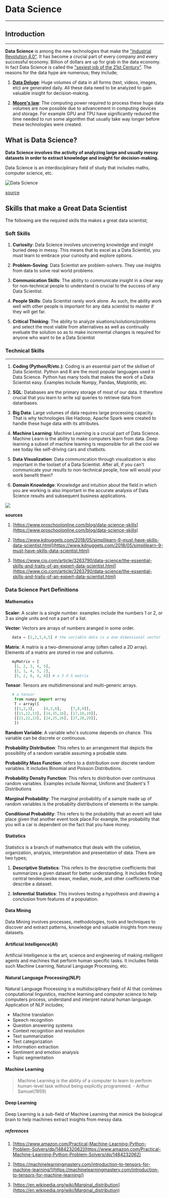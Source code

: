 # Data Science

---

## Introduction

---

**Data Science** is among the new technologies that make the ["Industrial Revolution 4.0"](https://en.wikipedia.org/wiki/Industry_4.0). It has become a crucial part of every company and every successful economy. Billion of dollars are up for grab in the data economy. In fact Data Science is called the ["sexiest job of the 21st Century"](https://www.forbes.com/sites/sap/2014/01/21/data-scientist-sexiest-job-of-the-century/#1ebdf15a674b). The reasons for the data hype are numerous; they include;

1. **[Data Deluge](http://science.psu.edu/sciencejournaldec2012/archives/june-2016/features/data-deluge)**: Huge volumes of data in all forms (text, videos, images, etc) are generated daily. All these data need to be analyzed to gain valuable insight for decision-making.

2. **[Moore's law](https://en.wikipedia.org/wiki/Moore%27s_law)**: The computing power required to process these huge data volumes are now possible due to advancement in computing devices and storage. For example GPU and TPU have significantly reduced the time needed to run some algorithm that usually take way longer before these technologies were created.

## What is Data Science?

**Data Science involves the activity of analyzing large and usually messy datasets in order to extract knowledge and insight for decision-making.**

Data Science is an interdisciplinary field of study that includes maths, computer science, etc.

![Data Science](../images/data-science.png)

[source](https://www.kdnuggets.com/2016/10/battle-data-science-venn-diagrams.html)

## Skills that make a Great Data Scientist

The following are the required skills tha makes a great data scientist;

### Soft Skills

1. **Curiosity**: Data Science involves uncovering knowledge and insight buried deep in messy. This means that to excel as a Data Scientist, you must learn to embrace your curiosity and explore options.

2. **Problem-Soving**: Data Scientist are problem-solvers. They use insights from data to solve real world problems.

3. **Communication Skills**: The ability to communicate insight in a clear way for non-technical people to understand is crucial to the success of any Data Scientist.

4. **People Skills**: Data Scientist rarely work alone. As such, the ability work well with other people is important for any data scientist to master if they will get far.

5. **Critical Thinking**: The ability to analyze siuations/solutions/problems and select the most viable from alternatives as well as continually eveluate the solution so as to make incremental changes is required for anyone who want to be a Data Scientist

### Technical Skills

---

1. **Coding (Python/R/etc.)**: Coding is an essential part of the skillset of Data Scientist. Python and R are the most popular languages used in Data Science. Python has many tools that makes the work of a Data Scientist easy. Examples include Numpy, Pandas, Matplotlib, etc.

2. **SQL**: Databases are the primary storage of most of our data. It therefore crucial that you learn to write sql queries to retrieve data from datanbases.

3. **Big Data**: Large volumes of data requires large processing capacity. That is why technologies like Hadoop, Apache Spark were created to handle these huge data with its attributes.

4. **Machine Learning**: Machine Learning is a crucial part of Data Science. Machine Learn is the ability to make computers learn from data. Deep learning a subset of machine learning is responsible for all the cool we see today like self-driving cars and chatbots.

5. **Data Visualization**: Data communication through visualization is also important in the toolset of a Data Scientist. After all, if you can't communicate your results to non-technical people, how will would your work benefit them?

6. **Domain Knowledge**: Knowledge and intuition about the field in which you are working is also important in the accurate analysis of Data Science results and subsequent business applications.

![](../images/dataskills.jpg)

**sources**

1. [https://www.proschoolonline.com/blog/data-science-skills](https://www.proschoolonline.com/blog/data-science-skills)

2. [https://www.kdnuggets.com/2018/05/simplilearn-9-must-have-skills-data-scientist.html](https://www.kdnuggets.com/2018/05/simplilearn-9-must-have-skills-data-scientist.html)

3. [https://www.cio.com/article/3263790/data-science/the-essential-skills-and-traits-of-an-expert-data-scientist.html](https://www.cio.com/article/3263790/data-science/the-essential-skills-and-traits-of-an-expert-data-scientist.html)

### Data Science Part Definitions

#### Mathematics

**Scaler**: A scaler is a single number. examples include the numbers 1 or 2, or 3 as single units and not a part of a list.

**Vector**: Vectors are arrays of numbers aranged in some order.

```python
   data = [1,2,3,4,5] # the variable data is a one dimensional vector
```

**Matrix**: A matrix is a two-dimensional array (often called a 2D array). Elements of a matrix are stored in row and collumns.

```python
   myMatrix = [
    [1, 2, 3, 4, 5],
    [2, 1, 4, 5, 2],
    [5, 2, 0, 4, 8]] # a 3 X 5 matrix
```

**Tensor**: Tensors are multidimensional and multi-generic arrays.

```python
   # a tensor
    from numpy import array
    T = array([
    [[1,2,3],    [4,5,6],    [7,8,9]],
    [[11,12,13], [14,15,16], [17,18,19]],
    [[21,22,23], [24,25,26], [27,28,29]],
    ])
```

**Random Variable**: A variable who's outcome depends on chance. This variable can be discrete or continuous.

**Probability Distribution**: This refers to an arrangement that depicts the possibility of a random variable assuming a probable state.

**Probability Mass Function**: refers to a distribution over discrete random variables. It includes Binomial and Poisson Distributions.

**Probability Density Function**: This refers to distribution over continuous random variables. Examples include Normal, Uniform and Student's T Distributions

**Marginal Probability**: The marginal probability of a sample made up of random variables is the probabilty distributions of elements in the sample.

**Conditional Probability**: This refers to the probability that an event will take place given that another event took place.For example, the probability that you will a car is dependent on the fact that you have money.

#### Statistics

Statistics is a branch of mathematics that deals with the colletion, organization, analysis, interpretation and presentation of data. There are two types;

1. **Descriptive Statistics**: This refers to the descriptive coefficients that summarizes a given dataset for better understanding. It includes finding central tendenciesike mean, median, mode, and other coefficients that describe a dataset.

2. **Inferential Statistics**: This involves testing a hypothesis and drawing a conclusion from features of a population.

#### Data Mining

Data Mining involves processes, methodologies, tools and techniques to discover and extract patterns, knowledge and valuable insights from messy datasets.

#### Artificial Intelligence(AI)

Artificial Intelligence is the art, science and engineering of making ntelligent agents and machines that perform human specific tasks. It includes fields such Machine Learning, Natural Language Processing, etc.

#### Natural Language Processing(NLP)

Natural Language Processing is a multidisciplinary field of AI that combines conputational linguistics, machine learning and computer science to help computers process, understand and interpret natural human language. Application of NLP includes;

- Machine translation
- Speech recognition
- Question answering systems
- Context recognition and resolution
- Text summarization
- Text categorization
- Information extraction
- Sentiment and emotion analysis
- Topic segmentation

#### Machine Learning

> Machine Learning is the ability of a computer to learn to perform human-level task without being explicitly programmed. - Arthur Samuel(1959)

#### Deep Learning

Deep Learning is a sub-field of Machine Learning that mimick the biological brain to help machines extract insights from messy data.

##### references

1. [https://www.amazon.com/Practical-Machine-Learning-Python-Problem-Solvers/dp/1484232062](https://www.amazon.com/Practical-Machine-Learning-Python-Problem-Solvers/dp/1484232062)

2. [https://machinelearningmastery.com/introduction-to-tensors-for-machine-learning/](https://machinelearningmastery.com/introduction-to-tensors-for-machine-learning/)

3. [https://en.wikipedia.org/wiki/Marginal_distribution](https://en.wikipedia.org/wiki/Marginal_distribution)
